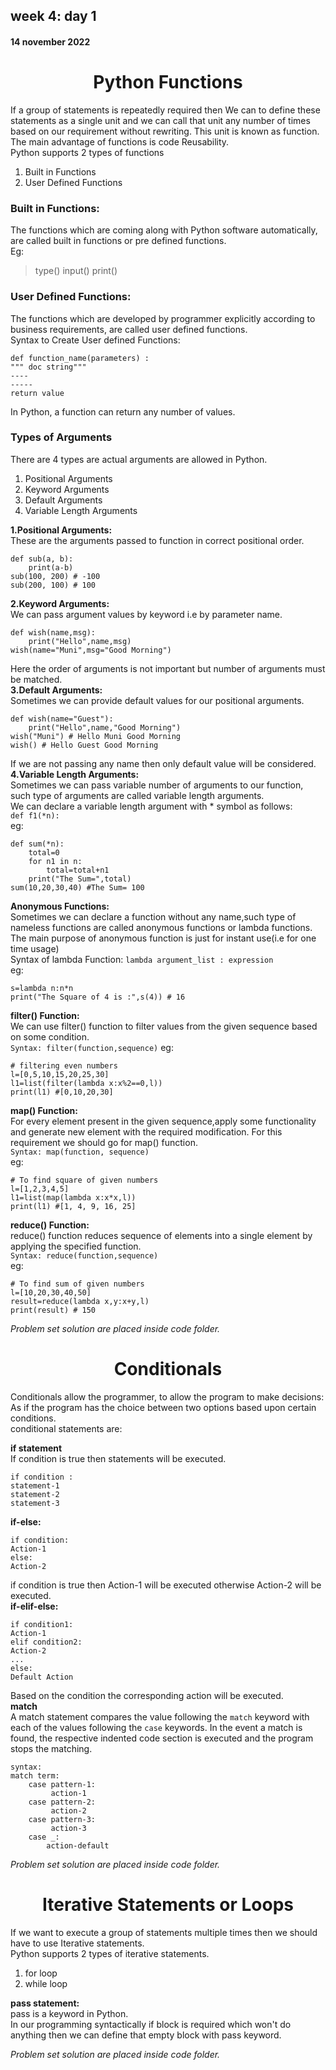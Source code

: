 ## week 4: day 1  
#### 14 november 2022 
<h1 align="center"> Python Functions</h1>  

If a group of statements is repeatedly required then We can to define these statements as a single unit and we can call that unit any number of times based on our requirement without
rewriting. This unit is known as function.  
The main advantage of functions is code Reusability.  
Python supports 2 types of functions  
1) Built in Functions  
2) User Defined Functions  
### Built in Functions:  
The functions which are coming along with Python software automatically, are called
built in functions or pre defined functions.  
Eg:  
>type()
>input()
>print()

### User Defined Functions:  
The functions which are developed by programmer explicitly according to business
requirements, are called user defined functions.  
Syntax to Create User defined Functions:  
```
def function_name(parameters) :
""" doc string"""
----
-----
return value
```
In Python, a function can return any number of values.  
### Types of Arguments  
There are 4 types are actual arguments are allowed in Python.  
1) Positional Arguments  
2) Keyword Arguments  
3) Default Arguments  
4) Variable Length Arguments  

**1.Positional Arguments:**  
These are the arguments passed to function in correct positional order.  
```
def sub(a, b):
    print(a-b)
sub(100, 200) # -100
sub(200, 100) # 100
```
**2.Keyword Arguments:**  
We can pass argument values by keyword i.e by parameter name.  
```
def wish(name,msg):
    print("Hello",name,msg)
wish(name="Muni",msg="Good Morning")
```
Here the order of arguments is not important but number of arguments must be matched.  
**3.Default Arguments:**  
Sometimes we can provide default values for our positional arguments.  
```
def wish(name="Guest"):
    print("Hello",name,"Good Morning")
wish("Muni") # Hello Muni Good Morning
wish() # Hello Guest Good Morning
```
If we are not passing any name then only default value will be considered.  
**4.Variable Length Arguments:**  
Sometimes we can pass variable number of arguments to our function, such type of
arguments are called variable length arguments.  
We can declare a variable length argument with * symbol as follows:  
`def f1(*n):`  
eg:  

```
def sum(*n):
    total=0
    for n1 in n:
        total=total+n1
    print("The Sum=",total)
sum(10,20,30,40) #The Sum= 100
```
**Anonymous Functions:**  
Sometimes we can declare a function without any name,such type of nameless
functions are called anonymous functions or lambda functions.  
The main purpose of anonymous function is just for instant use(i.e for one time usage)  
Syntax of lambda Function: `lambda argument_list : expression`  
eg: 
```
s=lambda n:n*n
print("The Square of 4 is :",s(4)) # 16
```
**filter() Function:**  
We can use filter() function to filter values from the given sequence based on some
condition.  
`Syntax: filter(function,sequence)`
eg:  
```
# filtering even numbers
l=[0,5,10,15,20,25,30]
l1=list(filter(lambda x:x%2==0,l))
print(l1) #[0,10,20,30]
```
**map() Function:**  
For every element present in the given sequence,apply some functionality and
generate new element with the required modification. For this requirement we
should go for map() function.  
`Syntax: map(function, sequence)`  
eg:  
```
# To find square of given numbers
l=[1,2,3,4,5]
l1=list(map(lambda x:x*x,l))
print(l1) #[1, 4, 9, 16, 25]
```
**reduce() Function:**  
reduce() function reduces sequence of elements into a single element by applying the
specified function.  
`Syntax: reduce(function,sequence)`  
eg:  
```
# To find sum of given numbers
l=[10,20,30,40,50]
result=reduce(lambda x,y:x+y,l)
print(result) # 150
```
*Problem set solution are placed inside code folder.*  
<h1 align="center">Conditionals</h1>  

Conditionals allow the programmer, to allow the program to make decisions: As if the program has the choice between two options based upon certain conditions.  
conditional statements are:  

**if statement**  
If condition is true then statements will be executed.  
```
if condition :
statement-1
statement-2
statement-3
```
**if-else:**  
```
if condition:
Action-1
else:
Action-2
```
if condition is true then Action-1 will be executed otherwise Action-2 will be executed.  
**if-elif-else:**  
```
if condition1:
Action-1
elif condition2:
Action-2
...
else:
Default Action
```
Based on the condition the corresponding action will be executed.  
**match**  
A match statement compares the value following the `match` keyword with each of the values following the `case` keywords. In the event a match is found, the respective indented code section is executed and the program stops the matching.  
```
syntax:
match term:
    case pattern-1:
         action-1
    case pattern-2:
         action-2
    case pattern-3:
         action-3
    case _:
        action-default
```
*Problem set solution are placed inside code folder.*  
<h1 align="center"> Iterative Statements or Loops </h1>  

If we want to execute a group of statements multiple times then we should have to use
Iterative statements.  
Python supports 2 types of iterative statements.  
1) for loop  
2) while loop  

**pass statement:**  
pass is a keyword in Python.  
In our programming syntactically if block is required which won't do anything then we
can define that empty block with pass keyword.  

*Problem set solution are placed inside code folder.*